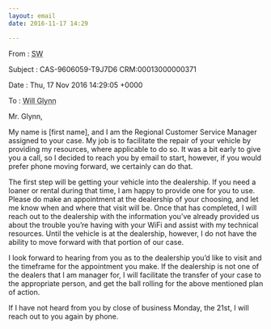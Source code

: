 ```yaml
---
layout: email
date: 2016-11-17 14:29

---
```

From
: <abbr class='person' title='Regional Customer Service Manager #1, Ford Customer Relationship Center'>SW</abbr>

Subject
: CAS-9606059-T9J7D6 CRM:00013000000371

Date
: Thu, 17 Nov 2016 14:29:05 +0000

To
: <abbr class='person' title='me'>Will Glynn</abbr>


Mr. Glynn,

My name is <span class='redacted' title='(redacted)'>[first name]</span>, and I am the Regional Customer Service Manager assigned to your case. My job is to facilitate the repair of your vehicle by providing my resources, where applicable to do so. It was a bit early to give you a call, so I decided to reach you by email to start, however, if you would prefer phone moving forward, we certainly can do that.

The first step will be getting your vehicle into the dealership. If you need a loaner or rental during that time, I am happy to provide one for you to use. Please do make an appointment at the dealership of your choosing, and let me know when and where that visit will be. Once that has completed, I will reach out to the dealership with the information you’ve already provided us about the trouble you’re having with your WiFi and assist with my technical resources. Until the vehicle is at the dealership, however, I do not have the ability to move forward with that portion of our case.

I look forward to hearing from you as to the dealership you’d like to visit and the timeframe for the appointment you make. If the dealership is not one of the dealers that I am manager for, I will facilitate the transfer of your case to the appropriate person, and get the ball rolling for the above mentioned plan of action. 

If I have not heard from you by close of business Monday, the 21st, I will reach out to you again by phone.

